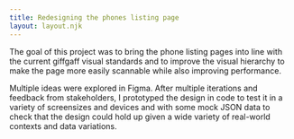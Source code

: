 ```yaml
---
title: Redesigning the phones listing page
layout: layout.njk
---
```

<div class="two-col">
<div>
The goal of this project was to bring the phone listing pages into line with the current giffgaff visual standards and to improve the visual hierarchy to make the page more easily scannable while also improving performance. 

Multiple ideas were explored in Figma. After multiple iterations and feedback from stakeholders, I prototyped the design in code to test it in a variety of screensizes and devices and with some mock JSON data to check that the design could hold up given a wide variety of real-world contexts and data variations.
</div>
</div>
